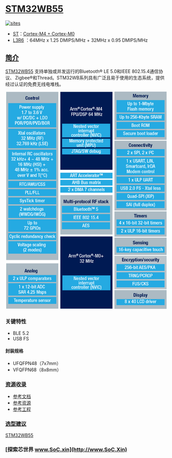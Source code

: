 ﻿# [STM32WB55](https://github.com/SoCXin/STM32WB55)

[![sites](http://182.61.61.133/link/resources/SoC.png)](http://www.SoC.Xin)

* [ST](https://www.st.com/zh/)：[Cortex-M4 + Cortex-M0](https://github.com/SoCXin/Cortex)
* [L3R6](https://github.com/SoCXin/Level) ：64MHz x 1.25 DMIPS/MHz + 32MHz x 0.95 DMIPS/MHz

## [简介](https://github.com/SoCXin/STM32WB55/wiki)

[STM32WB55](https://github.com/SoCXin/STM32WB55) 支持单独或并发运行的Bluetooth® LE 5.0和IEEE 802.15.4通信协议、 Zigbee®和Thread。STM32WB系列具有广泛且易于使用的生态系统，提供经过认证的免费无线电堆栈。


[![sites](docs/STM32WB55.png)](https://my.st.com/content/my_st_com/zh/products/microcontrollers-microprocessors/stm32-32-bit-arm-cortex-mcus/stm32-wireless-mcus/stm32wl-series/stm32wlex.html)

### 关键特性

* BLE 5.2
* USB FS

#### 封装规格

* UFQFPN48（7x7mm）
* VFQFPN68（8x8mm）


### [资源收录](https://github.com/SoCXin/STM32WB55)

* [参考文档](docs/)
* [参考资源](src/)
* [参考工程](project/)

### [选型建议](https://github.com/SoCXin)

[STM32WB55](https://github.com/SoCXin/STM32WB55)


### [探索芯世界 www.SoC.xin](http://www.SoC.Xin)
